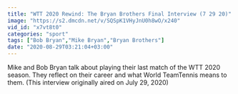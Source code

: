 ```yaml
---
title: "WTT 2020 Rewind: The Bryan Brothers Final Interview (7 29 20)"
image: "https://s2.dmcdn.net/v/SQSpK1VHyJnU0h8wO/x240"
vid_id: "x7vt8t0"
categories: "sport"
tags: ["Bob Bryan","Mike Bryan","Bryan Brothers"]
date: "2020-08-29T03:21:04+03:00"
---
```

Mike and Bob Bryan talk about playing their last match of the WTT 2020 season. They reflect on their career and what World TeamTennis means to them.  (This interview originally aired on July 29, 2020)
